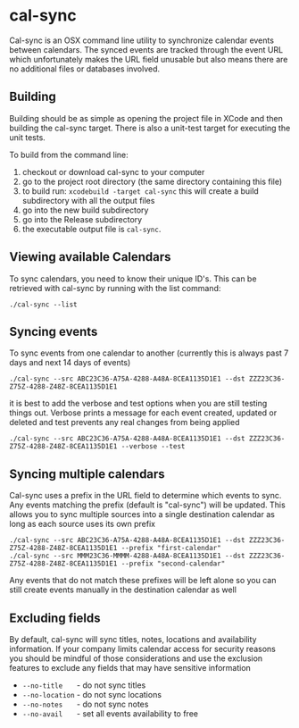 # cal-sync

Cal-sync is an OSX command line utility to synchronize calendar events between calendars. The synced events are tracked through the event 
URL which unfortunately makes the URL field unusable but also means there are no additional files or databases involved.

## Building
Building should be as simple as opening the project file in XCode and then building the cal-sync target. There is also a 
unit-test target for executing the unit tests.

To build from the command line:
1. checkout or download cal-sync to your computer
2. go to the project root directory (the same directory containing this file)
3. to build run: `xcodebuild -target cal-sync` this will create a build subdirectory with all the output files
4. go into the new build subdirectory
5. go into the Release subdirectory
6. the executable output file is `cal-sync`. 

## Viewing available Calendars
To sync calendars, you need to know their unique ID's. This can be retrieved with cal-sync by running with the list command:
```{shell}
./cal-sync --list
```
## Syncing events
To sync events from one calendar to another (currently this is always past 7 days and next 14 days of events)
```{shell}
./cal-sync --src ABC23C36-A75A-4288-A48A-8CEA1135D1E1 --dst ZZZ23C36-Z75Z-4288-Z48Z-8CEA1135D1E1 
```
it is best to add the verbose and test options when you are still testing things out. Verbose prints a message for each event created, updated 
or deleted and test prevents any real changes from being applied
```{shell}
./cal-sync --src ABC23C36-A75A-4288-A48A-8CEA1135D1E1 --dst ZZZ23C36-Z75Z-4288-Z48Z-8CEA1135D1E1 --verbose --test 
```
## Syncing multiple calendars
Cal-sync uses a prefix in the URL field to determine which events to sync. Any events matching the prefix (default is "cal-sync") will be updated. 
This allows you to sync multiple sources into a single destination calendar as long as each source uses its own prefix
```{shell}
./cal-sync --src ABC23C36-A75A-4288-A48A-8CEA1135D1E1 --dst ZZZ23C36-Z75Z-4288-Z48Z-8CEA1135D1E1 --prefix "first-calendar"
./cal-sync --src MMM23C36-MMMM-4288-A48A-8CEA1135D1E1 --dst ZZZ23C36-Z75Z-4288-Z48Z-8CEA1135D1E1 --prefix "second-calendar"
```
Any events that do not match these prefixes will be left alone so you can still create events manually in the destination calendar as well

## Excluding fields
By default, cal-sync will sync titles, notes, locations and availability information. If your company limits calendar access for security 
reasons you should be mindful of those considerations and use the exclusion features to exclude any fields that may have sensitive information

* `--no-title   ` - do not sync titles
* `--no-location` - do not sync locations
* `--no-notes   ` - do not sync notes
* `--no-avail   ` - set all events availability to free
